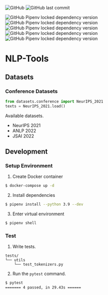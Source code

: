 ![GitHub](https://img.shields.io/github/license/akitenkrad/nlp-tools?style=for-the-badge)
![GitHub last commit](https://img.shields.io/github/last-commit/akitenkrad/nlp-tools?style=for-the-badge)

![GitHub Pipenv locked dependency version](https://img.shields.io/github/pipenv/locked/dependency-version/akitenkrad/nlp-tools/torch?style=for-the-badge)
![GitHub Pipenv locked dependency version](https://img.shields.io/github/pipenv/locked/dependency-version/akitenkrad/nlp-tools/transformers?style=for-the-badge)
![GitHub Pipenv locked dependency version](https://img.shields.io/github/pipenv/locked/dependency-version/akitenkrad/nlp-tools/bertopic?style=for-the-badge)
![GitHub Pipenv locked dependency version](https://img.shields.io/github/pipenv/locked/dependency-version/akitenkrad/nlp-tools/wordcloud?style=for-the-badge)
![GitHub Pipenv locked dependency version](https://img.shields.io/github/pipenv/locked/dependency-version/akitenkrad/nlp-tools/mecab-python3?style=for-the-badge)


# NLP-Tools

## Datasets

### Conference Datasets

```python
from datasets.conference import NeurIPS_2021
texts = NeurIPS_2021.load()
```

Available datasets.
- NeurIPS 2021  
- ANLP 2022
- JSAI 2022

## Development

### Setup Environment

1. Create Docker container
```bash
$ docker-compose up -d
```

2. Install dependencies
```bash
$ pipenv install --python 3.9 --dev
```

3. Enter virtual environment
```bash
$ pipenv shell
```

### Test

1. Write tests.
```
tests/
└── utils
    └── test_tokenizers.py
```

2. Run the `pytest` command.

```bash
$ pytest
======= 4 passed, in 29.43s ======
```